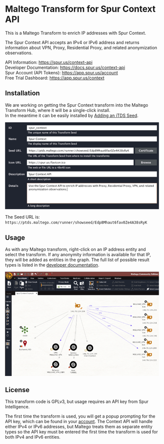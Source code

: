# Maltego Transform for Spur Context API

This is a Maltego Transform to enrich IP addresses with Spur Context.

The Spur Context API accepts an IPv4 or IPv6 address and returns information about VPN, Proxy, Residential Proxy, and related anonymization observations.  

API Information: https://spur.us/context-api  
Developer Documentation: https://docs.spur.us/context-api  
Spur Account (API Tokens): https://app.spur.us/account  
Free Trial Dashboard: https://app.spur.us/context  

## Installation

We are working on getting the Spur Context transform into the Maltego Transform Hub, where it will be a single-click install.  
In the meantime it can be easily installed by [Adding an iTDS Seed](https://docs.maltego.com/support/solutions/articles/15000053033-adding-an-itds-seed-to-the-desktop-client).

![](./media/spur_add_TDS_seed.png)

The Seed URL is: `https://ptds.maltego.com/runner/showseed/Edp8Mhaut6fav0Ze4A38sRyK`

## Usage

As with any Maltego transform, right-click on an IP address entity and select the transform.  If any anonymity information is available for that IP, they will be added as entities in the graph.  The full list of possible result types is listed in the [developer documentation](https://docs.spur.us/context-api).  

![](./media/spur_maltego_screenshot.png) 

## License

This transform code is GPLv3, but usage requires an API key from Spur Intelligence.  

The first time the transform is used, you will get a popup prompting for the API key, which can be found in your [account](https://app.spur.us/account).  The Context API will handle either IPv4 or IPv6 addresses, but Maltego treats them as separate entity types so the API key must be entered the first time the transform is used for both IPv4 and IPv6 entities.


